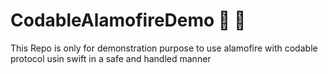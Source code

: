 # CodableAlamofireDemo :tada: :rocket:

This Repo is only for demonstration purpose to use alamofire with codable protocol usin swift in a safe and handled manner
